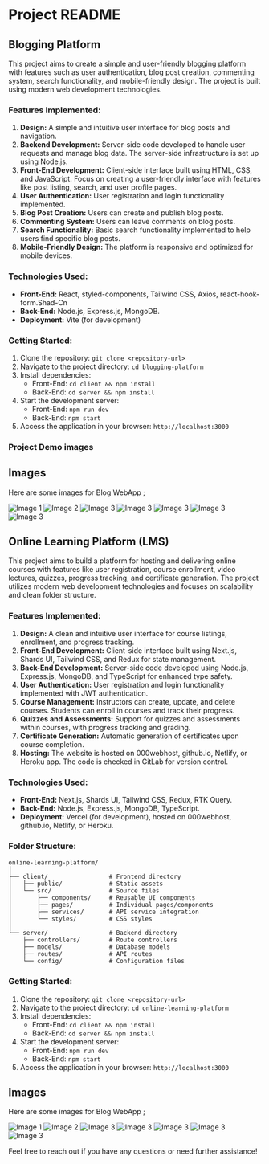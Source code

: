 # Project README

## Blogging Platform

This project aims to create a simple and user-friendly blogging platform with features such as user authentication, blog post creation, commenting system, search functionality, and mobile-friendly design. The project is built using modern web development technologies.

### Features Implemented:

1. **Design:** A simple and intuitive user interface for blog posts and navigation.
2. **Backend Development:** Server-side code developed to handle user requests and manage blog data. The server-side infrastructure is set up using Node.js.
3. **Front-End Development:** Client-side interface built using HTML, CSS, and JavaScript. Focus on creating a user-friendly interface with features like post listing, search, and user profile pages.
4. **User Authentication:** User registration and login functionality implemented.
5. **Blog Post Creation:** Users can create and publish blog posts.
6. **Commenting System:** Users can leave comments on blog posts.
7. **Search Functionality:** Basic search functionality implemented to help users find specific blog posts.
8. **Mobile-Friendly Design:** The platform is responsive and optimized for mobile devices.


### Technologies Used:

- **Front-End:** React, styled-components, Tailwind CSS, Axios, react-hook-form.Shad-Cn
- **Back-End:** Node.js, Express.js, MongoDB.
- **Deployment:** Vite (for development)


### Getting Started:

1. Clone the repository: `git clone <repository-url>`
2. Navigate to the project directory: `cd blogging-platform`
3. Install dependencies:
   - Front-End: `cd client && npm install`
   - Back-End: `cd server && npm install`
4. Start the development server:
   - Front-End: `npm run dev`
   - Back-End: `npm start`
5. Access the application in your browser: `http://localhost:3000`

### Project Demo images

## Images

Here are some images for Blog WebApp ;

![Image 1](demoimage/blog/s1.png)
![Image 2](demoImage/blog/Screenshot%20(4).png)
![Image 3](demoImage/blog/Screenshot%20(6).png)
![Image 3](demoImage/blog/Screenshot%20(7).png)
![Image 3](demoImage/blog/Screenshot%20(8).png)
![Image 3](demoImage/blog/Screenshot%20(9).png)
![Image 3](demoImage/blog/Screenshot%20(10).png)

## Online Learning Platform (LMS)

This project aims to build a platform for hosting and delivering online courses with features like user registration, course enrollment, video lectures, quizzes, progress tracking, and certificate generation. The project utilizes modern web development technologies and focuses on scalability and clean folder structure.

### Features Implemented:

1. **Design:** A clean and intuitive user interface for course listings, enrollment, and progress tracking.
2. **Front-End Development:** Client-side interface built using Next.js, Shards UI, Tailwind CSS, and Redux for state management.
3. **Back-End Development:** Server-side code developed using Node.js, Express.js, MongoDB, and TypeScript for enhanced type safety.
4. **User Authentication:** User registration and login functionality implemented with JWT authentication.
5. **Course Management:** Instructors can create, update, and delete courses. Students can enroll in courses and track their progress.
6. **Quizzes and Assessments:** Support for quizzes and assessments within courses, with progress tracking and grading.
7. **Certificate Generation:** Automatic generation of certificates upon course completion.
8. **Hosting:** The website is hosted on 000webhost, github.io, Netlify, or Heroku app. The code is checked in GitLab for version control.

### Technologies Used:

- **Front-End:** Next.js, Shards UI, Tailwind CSS, Redux, RTK Query.
- **Back-End:** Node.js, Express.js, MongoDB, TypeScript.
- **Deployment:** Vercel (for development), hosted on 000webhost, github.io, Netlify, or Heroku.

### Folder Structure:

```
online-learning-platform/
│
├── client/                 # Frontend directory
│   ├── public/             # Static assets
│   └── src/                # Source files
│       ├── components/     # Reusable UI components
│       ├── pages/          # Individual pages/components
│       ├── services/       # API service integration
│       └── styles/         # CSS styles
│
└── server/                 # Backend directory
    ├── controllers/        # Route controllers
    ├── models/             # Database models
    ├── routes/             # API routes
    └── config/             # Configuration files
```

### Getting Started:

1. Clone the repository: `git clone <repository-url>`
2. Navigate to the project directory: `cd online-learning-platform`
3. Install dependencies:
   - Front-End: `cd client && npm install`
   - Back-End: `cd server && npm install`
4. Start the development server:
   - Front-End: `npm run dev`
   - Back-End: `npm start`
5. Access the application in your browser: `http://localhost:3000`


## Images

Here are some images for Blog WebApp ;

![Image 1](demoimage/lms/Screenshot%20(11).png)
![Image 2](demoImage/lms/Screenshot%20(12).png)
![Image 3](demoImage/lms/Screenshot%20(13).png)
![Image 3](demoImage/lms/Screenshot%20(14).png)
![Image 3](demoImage/lms/Screenshot%20(15).png)
![Image 3](demoImage/lms/Screenshot%20(16).png)
![Image 3](demoImage/lms/Screenshot%20(17).png)

Feel free to reach out if you have any questions or need further assistance!



